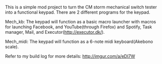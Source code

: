 This is a simple mod project to turn the CM storm mechanical switch tester into a functional keypad. 
There are 2 different programs for the keypad. 

Mech_kb:
The keypad will function as a basic macro launcher with macros for launching Facebook, and YouTube(through Firefox) and Spotify, Task manager, Mail, and Executor(http://executor.dk/). 

Mech_midi:
The keypad will function as a 6-note midi keyboard(Akebono scale). 

Refer to my build log for more details: http://imgur.com/a/eDI7W